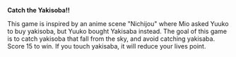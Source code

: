 **Catch the Yakisoba!!**

This game is inspired by an anime scene "Nichijou" where Mio asked Yuuko to buy yakisoba, but Yuuko bought Yakisaba instead. 
The goal of this game is to catch yakisoba that fall from the sky, and avoid catching yakisaba. Score 15 to win. If you touch yakisaba, it will reduce your lives point.
